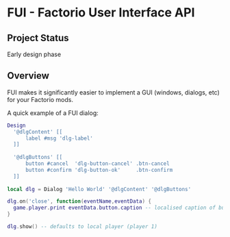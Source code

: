 # FUI - Factorio User Interface API

## Project Status

Early design phase

## Overview

FUI makes it significantly easier to implement a GUI (windows, dialogs, etc) for your Factorio mods.

A quick example of a FUI dialog:

```lua
Design
  '@dlgContent' [[
      label #msg 'dlg-label'
  ]]
  
  '@dlgButtons' [[
      button #cancel  'dlg-button-cancel' .btn-cancel
      button #confirm 'dlg-button-ok'     .btn-confirm
  ]]
  
local dlg = Dialog 'Hello World' '@dlgContent' '@dlgButtons'

dlg.on('close', function(eventName,eventData) {
  game.player.print eventData.button.caption -- localised caption of button clicked
}

dlg.show() -- defaults to local player (player 1)
```
